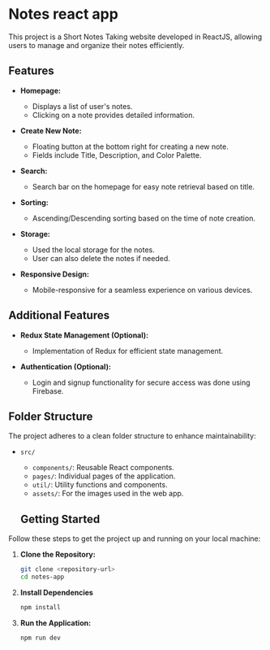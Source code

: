 # Notes react app

This project is a Short Notes Taking website developed in ReactJS, allowing users to manage and organize their notes efficiently.

## Features

- **Homepage:**
  - Displays a list of user's notes.
  - Clicking on a note provides detailed information.

- **Create New Note:**
  - Floating button at the bottom right for creating a new note.
  - Fields include Title, Description, and Color Palette.

- **Search:**
  - Search bar on the homepage for easy note retrieval based on title.

- **Sorting:**
  - Ascending/Descending sorting based on the time of note creation.

- **Storage:**
  - Used the local storage for the notes.
  - User can also delete the notes if needed.

- **Responsive Design:**
  - Mobile-responsive for a seamless experience on various devices.

## Additional Features

- **Redux State Management (Optional):**
  - Implementation of Redux for efficient state management.

- **Authentication (Optional):**
  - Login and signup functionality for secure access was done using Firebase.

## Folder Structure

The project adheres to a clean folder structure to enhance maintainability:

- `src/`
  - `components/`: Reusable React components.
  - `pages/`: Individual pages of the application.
  - `util/`: Utility functions and components.
  - `assets/`: For the images used in the web app.

  ## Getting Started

Follow these steps to get the project up and running on your local machine:
1. **Clone the Repository:**
   ```bash
   git clone <repository-url>
   cd notes-app
2. **Install Dependencies**
    ```bash
   npm install
2. **Run the Application:**
    ```bash
   npm run dev
